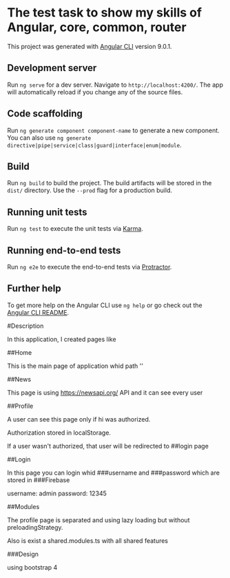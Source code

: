 # The test task to show my skills of Angular, core, common, router
This project was generated with [Angular CLI](https://github.com/angular/angular-cli) version 9.0.1.

## Development server

Run `ng serve` for a dev server. Navigate to `http://localhost:4200/`. The app will automatically reload if you change any of the source files.

## Code scaffolding

Run `ng generate component component-name` to generate a new component. You can also use `ng generate directive|pipe|service|class|guard|interface|enum|module`.

## Build

Run `ng build` to build the project. The build artifacts will be stored in the `dist/` directory. Use the `--prod` flag for a production build.

## Running unit tests

Run `ng test` to execute the unit tests via [Karma](https://karma-runner.github.io).

## Running end-to-end tests

Run `ng e2e` to execute the end-to-end tests via [Protractor](http://www.protractortest.org/).

## Further help

To get more help on the Angular CLI use `ng help` or go check out the [Angular CLI README](https://github.com/angular/angular-cli/blob/master/README.md).

#Description 

In this application, I created  pages like 

##Home

This is the main page of application whid path ''

##News

This page is using https://newsapi.org/ API and it can see every user

##Profile

A user can see this page only if hi was authorized.

Authorization stored in localStorage.

If a user wasn't authorized, that user will be redirected to ##login page

##Login

In this page you can login whid ###username and ###password which are stored in ###Firebase

username: admin
password: 12345

##Modules

The profile page is separated and using lazy loading but without preloadingStrategy.

Also is exist a shared.modules.ts with all shared features

###Design 

using bootstrap 4

